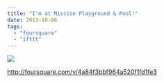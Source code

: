 ```yaml
---
title: "I'm at Mission Playground & Pool!"
date: 2013-10-06
tags: 
  - "foursquare"
  - "ifttt"
---
```


![](images/staticmap?center=37.7593109511732,-122.42211898994347&zoom=16&size=710x440&maptype=roadmap&sensor=false&markers=color:red%7C37.7593109511732,-122.42211898994347)  
  
http://foursquare.com/v/4a84f3bbf964a520f1fd1fe3

